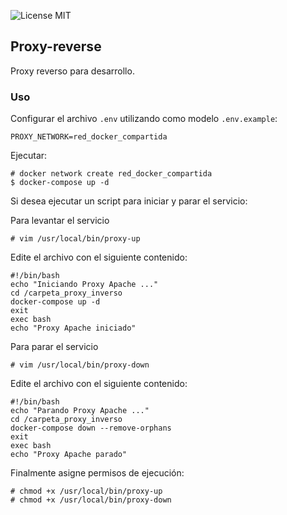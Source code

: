 ![License MIT](https://img.shields.io/badge/license-MIT-blue.svg)

## Proxy-reverse

Proxy reverso para desarrollo.

### Uso

Configurar el archivo `.env` utilizando como modelo `.env.example`:

    PROXY_NETWORK=red_docker_compartida

Ejecutar:

    # docker network create red_docker_compartida
    $ docker-compose up -d

Si desea ejecutar un script para iniciar y parar el servicio:

Para levantar el servicio

    # vim /usr/local/bin/proxy-up

Edite el archivo con el siguiente contenido:

    #!/bin/bash
    echo "Iniciando Proxy Apache ..."
    cd /carpeta_proxy_inverso
    docker-compose up -d
    exit
    exec bash
    echo "Proxy Apache iniciado"

Para parar el servicio

    # vim /usr/local/bin/proxy-down

Edite el archivo con el siguiente contenido:

    #!/bin/bash
    echo "Parando Proxy Apache ..."
    cd /carpeta_proxy_inverso
    docker-compose down --remove-orphans
    exit
    exec bash
    echo "Proxy Apache parado"

Finalmente asigne permisos de ejecución:

    # chmod +x /usr/local/bin/proxy-up
    # chmod +x /usr/local/bin/proxy-down

